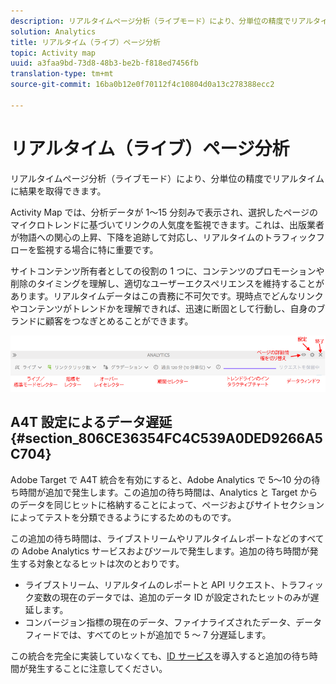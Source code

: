 ```yaml
---
description: リアルタイムページ分析（ライブモード）により、分単位の精度でリアルタイムに結果を取得できます。
solution: Analytics
title: リアルタイム（ライブ）ページ分析
topic: Activity map
uuid: a3faa9bd-73d8-48b3-be2b-f818ed7456fb
translation-type: tm+mt
source-git-commit: 16ba0b12e0f70112f4c10804d0a13c278388ecc2

---
```



# リアルタイム（ライブ）ページ分析

リアルタイムページ分析（ライブモード）により、分単位の精度でリアルタイムに結果を取得できます。

Activity Map では、分析データが 1～15 分刻みで表示され、選択したページのマイクロトレンドに基づいてリンクの人気度を監視できます。これは、出版業者が物語への関心の上昇、下降を追跡して対応し、リアルタイムのトラフィックフローを監視する場合に特に重要です。

サイトコンテンツ所有者としての役割の 1 つに、コンテンツのプロモーションや削除のタイミングを理解し、適切なユーザーエクスペリエンスを維持することがあります。リアルタイムデータはこの責務に不可欠です。現時点でどんなリンクやコンテンツがトレンドかを理解できれば、迅速に断固として行動し、自身のブランドに顧客をつなぎとめることができます。

![](assets/live_mode.png)

<!-- 

Describe what you can do with the feature: - what is the data shown? why do I see trend lines everywhere? how do I choose a period in the trend? what do the overlays represent in live mode? how do you compute the gainers and losers overlays? what is the auto update mode?

 -->

## A4T 設定によるデータ遅延 {#section_806CE36354FC4C539A0DED9266A5C704}

Adobe Target で A4T 統合を有効にすると、Adobe Analytics で 5～10 分の待ち時間が追加で発生します。この追加の待ち時間は、Analytics と Target からのデータを同じヒットに格納することによって、ページおよびサイトセクションによってテストを分類できるようにするためのものです。

この追加の待ち時間は、ライブストリームやリアルタイムレポートなどのすべての Adobe Analytics サービスおよびツールで発生します。追加の待ち時間が発生する対象となるヒットは次のとおりです。

* ライブストリーム、リアルタイムのレポートと API リクエスト、トラフィック変数の現在のデータでは、追加のデータ ID が設定されたヒットのみが遅延します。
* コンバージョン指標の現在のデータ、ファイナライズされたデータ、データフィードでは、すべてのヒットが追加で 5 ～ 7 分遅延します。

この統合を完全に実装していなくても、[ID サービス](https://marketing.adobe.com/resources/help/en_US/mcvid/)を導入すると追加の待ち時間が発生することに注意してください。
